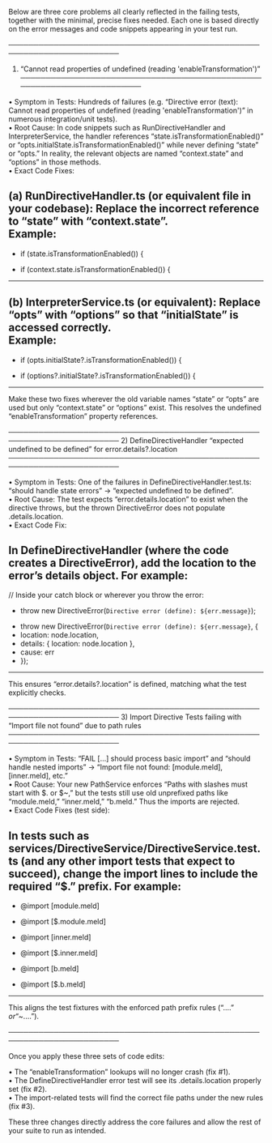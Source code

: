 Below are three core problems all clearly reflected in the failing tests, together with the minimal, precise fixes needed. Each one is based directly on the error messages and code snippets appearing in your test run.

────────────────────────────────────────────────────────────────────────
1) “Cannot read properties of undefined (reading 'enableTransformation')”
────────────────────────────────────────────────────────────────────────

• Symptom in Tests:
  Hundreds of failures (e.g. “Directive error (text): Cannot read properties of undefined (reading 'enableTransformation')” in numerous integration/unit tests).  
• Root Cause:
  In code snippets such as RunDirectiveHandler and InterpreterService, the handler references “state.isTransformationEnabled()” or “opts.initialState.isTransformationEnabled()” while never defining “state” or “opts.” In reality, the relevant objects are named “context.state” and “options” in those methods.  
• Exact Code Fixes:

(a) RunDirectiveHandler.ts (or equivalent file in your codebase):
Replace the incorrect reference to “state” with “context.state”.  
Example:
--------------------------------------------------------------------------------
- if (state.isTransformationEnabled()) {
+ if (context.state.isTransformationEnabled()) {
--------------------------------------------------------------------------------

(b) InterpreterService.ts (or equivalent):
Replace “opts” with “options” so that “initialState” is accessed correctly.  
Example:
--------------------------------------------------------------------------------
- if (opts.initialState?.isTransformationEnabled()) {
+ if (options?.initialState?.isTransformationEnabled()) {
--------------------------------------------------------------------------------

Make these two fixes wherever the old variable names “state” or “opts” are used but only “context.state” or “options” exist. This resolves the undefined “enableTransformation” property references.

────────────────────────────────────────────────────────────────────────
2) DefineDirectiveHandler “expected undefined to be defined” for error.details?.location
────────────────────────────────────────────────────────────────────────

• Symptom in Tests:
  One of the failures in DefineDirectiveHandler.test.ts: “should handle state errors” → “expected undefined to be defined”.  
• Root Cause:
  The test expects “error.details.location” to exist when the directive throws, but the thrown DirectiveError does not populate .details.location.  
• Exact Code Fix:

In DefineDirectiveHandler (where the code creates a DirectiveError), add the location to the error’s details object. For example:
--------------------------------------------------------------------------------
// Inside your catch block or wherever you throw the error:
- throw new DirectiveError(`Directive error (define): ${err.message}`);
+ throw new DirectiveError(`Directive error (define): ${err.message}`, {
+   location: node.location,
+   details: { location: node.location },
+   cause: err
+ });
--------------------------------------------------------------------------------

This ensures “error.details?.location” is defined, matching what the test explicitly checks.

────────────────────────────────────────────────────────────────────────
3) Import Directive Tests failing with “Import file not found” due to path rules
────────────────────────────────────────────────────────────────────────

• Symptom in Tests:
  “FAIL […] should process basic import” and “should handle nested imports” → “Import file not found: [module.meld], [inner.meld], etc.”  
• Root Cause:
  Your new PathService enforces “Paths with slashes must start with $. or $~,” but the tests still use old unprefixed paths like “module.meld,” “inner.meld,” “b.meld.” Thus the imports are rejected.  
• Exact Code Fixes (test side):

In tests such as services/DirectiveService/DirectiveService.test.ts (and any other import tests that expect to succeed), change the import lines to include the required “$.” prefix. For example:
--------------------------------------------------------------------------------
- @import [module.meld]
+ @import [$.module.meld]

- @import [inner.meld]
+ @import [$.inner.meld]

- @import [b.meld]
+ @import [$.b.meld]
--------------------------------------------------------------------------------

This aligns the test fixtures with the enforced path prefix rules (“$.…” or “$~.…”).

────────────────────────────────────────────────────────────────────────

Once you apply these three sets of code edits:

• The “enableTransformation” lookups will no longer crash (fix #1).  
• The DefineDirectiveHandler error test will see its .details.location properly set (fix #2).  
• The import-related tests will find the correct file paths under the new rules (fix #3).  

These three changes directly address the core failures and allow the rest of your suite to run as intended.
